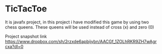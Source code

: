 # TicTacToe
It is javafx project, in this project i have modified this game by using two chess queens. These queens will be used instead of cross (x) and zero (0)

Project snapshot link https://www.dropbox.com/sh/2rzxde6apbijybn/AACGf_1ZOLhRKR9ZH7wAgrcxa?dl=0
